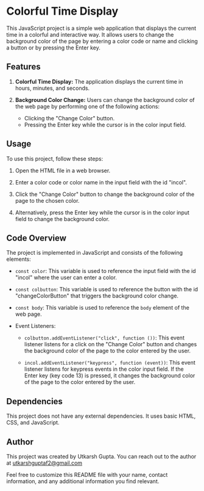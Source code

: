 # Colorful Time Display

This JavaScript project is a simple web application that displays the current time in a colorful and interactive way. It allows users to change the background color of the page by entering a color code or name and clicking a button or by pressing the Enter key.

## Features

1. **Colorful Time Display:** The application displays the current time in hours, minutes, and seconds.

2. **Background Color Change:** Users can change the background color of the web page by performing one of the following actions:
   - Clicking the "Change Color" button.
   - Pressing the Enter key while the cursor is in the color input field.

## Usage

To use this project, follow these steps:

1. Open the HTML file in a web browser.

2. Enter a color code or color name in the input field with the id "incol".

3. Click the "Change Color" button to change the background color of the page to the chosen color.

4. Alternatively, press the Enter key while the cursor is in the color input field to change the background color.

## Code Overview

The project is implemented in JavaScript and consists of the following elements:

- `const color`: This variable is used to reference the input field with the id "incol" where the user can enter a color.

- `const colbutton`: This variable is used to reference the button with the id "changeColorButton" that triggers the background color change.

- `const body`: This variable is used to reference the `body` element of the web page.

- Event Listeners:
  - `colbutton.addEventListener("click", function ())`: This event listener listens for a click on the "Change Color" button and changes the background color of the page to the color entered by the user.

  - `incol.addEventListener("keypress", function (event))`: This event listener listens for keypress events in the color input field. If the Enter key (key code 13) is pressed, it changes the background color of the page to the color entered by the user.

## Dependencies

This project does not have any external dependencies. It uses basic HTML, CSS, and JavaScript.


## Author

This project was created by Utkarsh Gupta. You can reach out to the author at utkarshguptaf2@gmail.com

Feel free to customize this README file with your name, contact information, and any additional information you find relevant.
